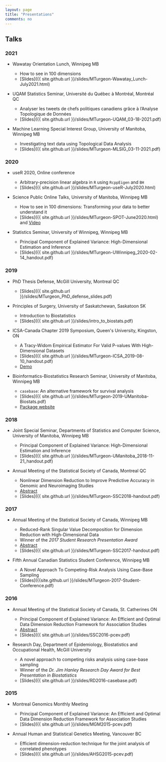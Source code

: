 ```yaml
---
layout: page
title: "Presentations"
comments: no
---
```


## Talks

### 2021

  - Wawatay Orientation Lunch, Winnipeg MB
    + How to see in 100 dimensions
    + [Slides]({{ site.github.url }}/slides/MTurgeon-Wawatay_Lunch-July2021.html)

  - UQAM Statistics Seminar, Université du Québec à Montréal, Montréal QC
    + Analyser les tweets de chefs politiques canadiens grâce à l’Analyse Topologique de Données
    + [Slides]({{ site.github.url }}/slides/MTurgeon-UQAM_03-18-2021.pdf)

  - Machine Learning Special Interest Group, University of Manitoba, Winnipeg MB
    + Investigating text data using Topological Data Analysis
    + [Slides]({{ site.github.url }}/slides/MTurgeon-MLSIG_03-11-2021.pdf)

### 2020

  - useR 2020, Online conference
    + Arbitrary-precision linear algebra in `R` using `RcppEigen` and `BH`
    + [Slides]({{ site.github.url }}/slides/MTurgeon-useR-July2020.html)

  - Science Public Online Talks, University of Manitoba, Winnipeg MB
    + How to see in 100 dimensions: Transforming your data to better understand it
    + [Slides]({{ site.github.url }}/slides/MTurgeon-SPOT-June2020.html) and [Video](https://youtu.be/vpJ26YHgrDw)
  - Statistics Seminar, University of Winnipeg, Winnipeg MB
    + Principal Component of Explained Variance: High-Dimensional Estimation and Inference
    + [Slides]({{ site.github.url }}/slides/MTurgeon-UWinnipeg_2020-02-14_handout.pdf)

### 2019

  - PhD Thesis Defense, McGill University, Montreal QC
    + [Slides]({{ site.github.url }}/slides/MTurgeon_PhD_defense_slides.pdf)

  - Principles of Surgery, University of Saskatchewan, Saskatoon SK
    + Introduction to Biostatistics
    + [Slides]({{ site.github.url }}/slides/intro_to_biostats.pdf)
    
  - ICSA-Canada Chapter 2019 Symposium, Queen's University, Kingston, ON
    + A Tracy-Widom Empirical Estimator For Valid P-values With High-Dimensional Datasets
    + [Slides]({{ site.github.url }}/slides/MTurgeon-ICSA_2019-08-10_handout.pdf)
    + [Demo](https://mybinder.org/v2/gh/turgeonmaxime/pcev-demo/master?urlpath=rstudio)
  - Bioinformatics-Biostatistics Research Seminar, University of Manitoba, Winnipeg MB
    + `casebase`: An alternative framework for survival analysis
    + [Slides]({{ site.github.url }}/slides/MTurgeon-2019-UManitoba-Biostats.pdf)
    + [Package website](http://sahirbhatnagar.com/casebase/)

### 2018

  - Joint Special Seminar, Departments of Statistics and Computer Science, University of Manitoba, Winnipeg MB
    + Principal Component of Explained Variance: High-Dimensional Estimation and Inference
    + [Slides]({{ site.github.url }}/slides/MTurgeon-UManitoba_2018-11-21_handout.pdf)

  - Annual Meeting of the Statistical Society of Canada, Montreal QC
    + Nonlinear Dimension Reduction to Improve Predictive Accuracy in Genomic and Neuroimaging Studies
    + [Abstract](https://ssc.ca/en/meeting/annual/presentation/nonlinear-dimension-reduction-improve-predictive-accuracy-genomic-and)
    + [Slides]({{ site.github.url }}/slides/MTurgeon-SSC2018-handout.pdf)

### 2017

  - Annual Meeting of the Statistical Society of Canada, Winnipeg MB
    + Reduced-Rank Singular Value Decomposition for Dimension Reduction with High-Dimensional Data
    + Winner of the *2017 Student Research Presentation Award*
    + [Abstract](https://ssc.ca/en/meeting/annual/2017/presentation/reduced-rank-singular-value-decomposition-dimension-reduction-high)
    + [Slides]({{ site.github.url }}/slides/MTurgeon-SSC2017-handout.pdf)

  - Fifth Annual Canadian Statistics Student Conference, Winnipeg MB
    + A Novel Approach To Competing-Risk Analysis Using Case-Base Sampling
    + [Slides]({{site.github.url }}/slides/MTurgeon-2017-Student-Conference.pdf)

### 2016

  - Annual Meeting of the Statistical Society of Canada, St. Catherines ON
    + Principal Component of Explained Variance: An Efficient and Optimal Data Dimension Reduction Framework for Association Studies 
    + [Abstract](https://ssc.ca/en/biostatistics-methodological-innovation-1-0#mt)
    + [Slides]({{ site.github.url }}/slides/SSC2016-pcev.pdf)

  - Research Day, Department of Epidemiology, Biostatistics and Occupational Health, McGill University
    + A novel approach to competing risks analysis using case-base sampling
    + Winner of the *Dr. Jim Hanley Research Day Award for Best Presentation in Biostatistics*
    + [Slides]({{ site.github.url }}/slides/RD2016-casebase.pdf)

### 2015

  - Montreal Genomics Monthly Meeting
    + Principal Component of Explained Variance: An Efficient and Optimal Data Dimension Reduction Framework for Association Studies 
    + [Slides]({{ site.github.url }}/slides/MGM2015-pcev.pdf)

  - Annual Human and Statistical Genetics Meeting, Vancouver BC
    + Efficient dimension-reduction technique for the joint analysis of correlated phenotypes
    + [Slides]({{ site.github.url }}/slides/AHSG2015-pcev.pdf)

